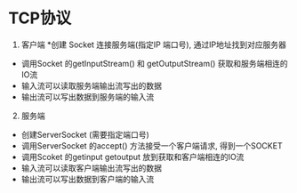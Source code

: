 # TCP协议
1. 客户端
*创建 Socket 连接服务端(指定IP 端口号), 通过IP地址找到对应服务器 
* 调用Socket 的getInputStream() 和 getOutputStream() 获取和服务端相连的IO流 
* 输入流可以读取服务端输出流写出的数据 
* 输出流可以写出数据到服务端的输入流 
2. 服务端
* 创建ServerSocket (需要指定端口号) 
* 调用ServerSocket 的accept() 方法接受一个客户端请求, 得到一个SOCKET  
* 调用Scoket 的getinput getoutput 放到获取和客户端相连的IO流 
* 输入流可以读取客户端输出流写出的数据 
* 输出流可以写出数据到客户端的输入流
